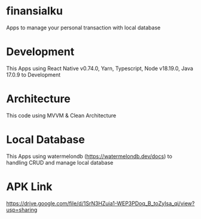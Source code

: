 # finansialku
Apps to manage your personal transaction with local database

# Development
This Apps using React Native v0.74.0, Yarn, Typescript, Node v18.19.0, Java 17.0.9 to Development

# Architecture
This code using MVVM & Clean Architecture 

# Local Database
This Apps using watermelondb (https://watermelondb.dev/docs) to handling CRUD and manage local database

# APK Link
https://drive.google.com/file/d/1SrN3HZuia1-WEP3PDoq_B_toZyIsa_qi/view?usp=sharing


